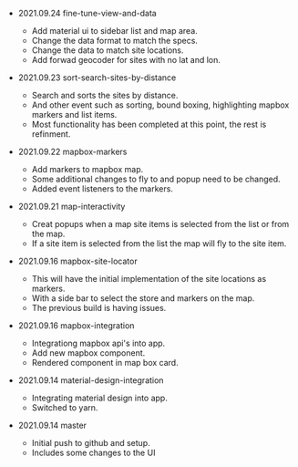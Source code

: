 * 2021.09.24 fine-tune-view-and-data
  - Add material ui to sidebar list and map area.
  - Change the data format to match the specs.
  - Change the data to match site locations.
  - Add forwad geocoder for sites with no lat and lon.

* 2021.09.23 sort-search-sites-by-distance
  - Search and sorts the sites by distance.
  - And other event such as sorting, bound boxing, highlighting mapbox markers and list items. 
  - Most functionality has been completed at this point, the rest is refinment. 

* 2021.09.22 mapbox-markers
  - Add markers to mapbox map.
  - Some additional changes to fly to and popup need to be changed.
  - Added event listeners to the markers. 

* 2021.09.21 map-interactivity
  - Creat popups when a map site items is selected from the list or from the map.
  - If a site item is selected from the list the map will fly to the site item. 

* 2021.09.16 mapbox-site-locator
  - This will have the initial implementation of the site locations as markers.
  - With a side bar to select the store and markers on the map.
  - The previous build is having issues. 

* 2021.09.16 mapbox-integration
  - Integrationg mapbox api's into app.
  - Add new mapbox component.
  - Rendered component in map box card. 

* 2021.09.14 material-design-integration
  - Integrating material design into app.
  - Switched to yarn.

* 2021.09.14 master
  - Initial push to github and setup. 
  - Includes some changes to the UI